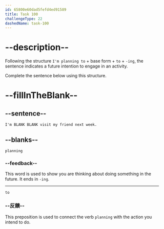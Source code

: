```yaml
---
id: 65800e60dad5fefd4ed91589
title: Task 100
challengeType: 22
dashedName: task-100
---
```


# --description--

Following the structure `I'm planning to` + base form + `to` + `-ing`, the sentence indicates a future intention to engage in an activity.

Complete the sentence below using this structure.

# --fillInTheBlank--

## --sentence--

`I'm BLANK BLANK visit my friend next week.`

## --blanks--

`planning`

### --feedback--

This word is used to show you are thinking about doing something in the future. It ends in `-ing`.

---

`to`

### --反饋--

This preposition is used to connect the verb `planning` with the action you intend to do.
